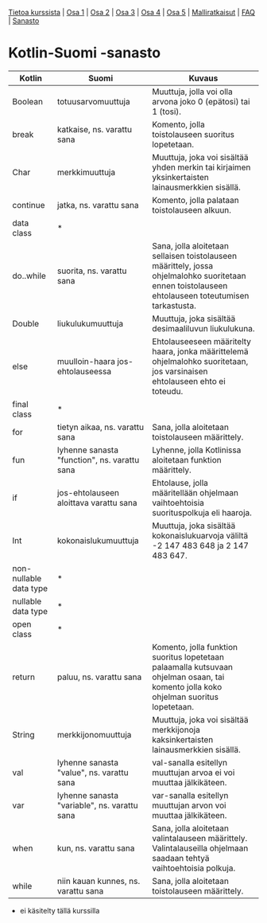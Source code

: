 [Tietoa kurssista](README.md) | [Osa 1](osa-1.md) | [Osa 2](osa-2.md) | [Osa 3](osa-3.md) | [Osa 4](osa-4.md) | [Osa 5](osa-5.md) | [Malliratkaisut](malliratkaisut/malliratkaisut.md) | [FAQ](faq.md) | [Sanasto](sanasto.md)

# Kotlin-Suomi -sanasto

| Kotlin                 | Suomi                   | Kuvaus |
| -----------------------|-------------------------|------- |
| Boolean                | totuusarvomuuttuja | Muuttuja, jolla voi olla arvona joko 0 (epätosi) tai 1 (tosi). |
| break                  | katkaise, ns. varattu sana | Komento, jolla toistolauseen suoritus lopetetaan. |
| Char                   | merkkimuuttuja | Muuttuja, joka voi sisältää yhden merkin tai kirjaimen yksinkertaisten lainausmerkkien sisällä. |
| continue               | jatka, ns. varattu sana | Komento, jolla palataan toistolauseen alkuun. |
| data class             | * |  |
| do..while              | suorita, ns. varattu sana | Sana, jolla aloitetaan sellaisen toistolauseen määrittely, jossa ohjelmalohko suoritetaan ennen toistolauseen ehtolauseen toteutumisen tarkastusta. |
| Double                 | liukulukumuuttuja |  Muuttuja, joka sisältää desimaaliluvun liukulukuna. |
| else                   | muulloin-haara jos-ehtolauseessa | Ehtolauseeseen määritelty haara, jonka määrittelemä ohjelmalohko suoritetaan, jos varsinaisen ehtolauseen ehto ei toteudu. |
| final class            | * |  |
| for                    | tietyn aikaa, ns. varattu sana | Sana, jolla aloitetaan toistolauseen määrittely. |
| fun                    | lyhenne sanasta "function", ns. varattu sana | Lyhenne, jolla Kotlinissa aloitetaan funktion määrittely. |
| if                     | jos-ehtolauseen aloittava varattu sana | Ehtolause, jolla määritellään ohjelmaan vaihtoehtoisia suorituspolkuja eli haaroja. |
| Int                    | kokonaislukumuuttuja | Muuttuja, joka sisältää kokonaislukuarvoja väliltä -2 147 483 648 ja 2 147 483 647. |
| non-nullable data type | * |  |
| nullable data type     | * |  |
| open class             | * |  |
| return                 | paluu, ns. varattu sana | Komento, jolla funktion suoritus lopetetaan palaamalla kutsuvaan ohjelman osaan, tai komento jolla koko ohjelman suoritus lopetetaan. |
| String                 | merkkijonomuuttuja | Muuttuja, joka voi sisältää merkkijonoja kaksinkertaisten lainausmerkkien sisällä. |
| val                    | lyhenne sanasta "value", ns. varattu sana | val-sanalla esitellyn muuttujan arvoa ei voi muuttaa jälkikäteen. |
| var                    | lyhenne sanasta "variable", ns. varattu sana | var-sanalla esitellyn muuttujan arvon voi muuttaa jälkikäteen. |
| when                   | kun, ns. varattu sana | Sana, jolla aloitetaan valintalauseen määrittely. Valintalauseilla ohjelmaan saadaan tehtyä vaihtoehtoisia polkuja. |
| while                  | niin kauan kunnes, ns. varattu sana | Sana, jolla aloitetaan toistolauseen määrittely. |


* ei käsitelty tällä kurssilla